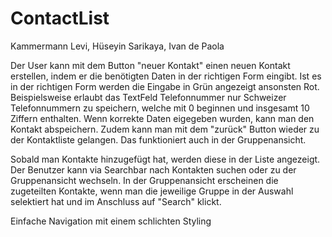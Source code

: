 # ContactList

Kammermann Levi, Hüseyin Sarikaya, Ivan de Paola

Der User kann mit dem Button "neuer Kontakt" einen neuen Kontakt erstellen, indem er die benötigten Daten in der richtigen Form eingibt. Ist es in der richtigen Form werden die Eingabe in Grün angezeigt ansonsten Rot. Beispielsweise erlaubt das TextFeld Telefonnummer nur Schweizer Telefonnummern zu speichern, welche mit 0 beginnen und insgesamt 10 Ziffern enthalten. Wenn korrekte Daten eigegeben wurden, kann man den Kontakt abspeichern. Zudem kann man mit dem "zurück" Button wieder zu der Kontaktliste gelangen. Das funktioniert auch in der Gruppenansicht.

Sobald man Kontakte hinzugefügt hat, werden diese in der Liste angezeigt. Der Benutzer kann via Searchbar nach Kontakten suchen oder zu der Gruppenansicht wechseln. In der Gruppenansicht erscheinen die zugeteilten Kontakte, wenn man die jeweilige Gruppe in der Auswahl selektiert hat und im Anschluss auf "Search" klickt.

Einfache Navigation mit einem schlichten Styling



